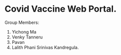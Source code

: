 # Covid Vaccine Web Portal. 


Group Members:
1. Yichong Ma
2. Venky Tanneru
3. Pavan
4. Lalith Phani Srinivas Kandregula.
